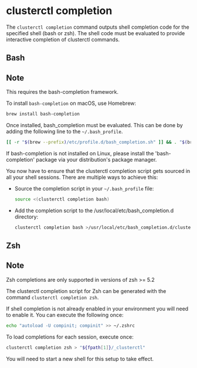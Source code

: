 # clusterctl completion

The `clusterctl completion` command outputs shell completion code for the
specified shell (bash or zsh). The shell code must be evaluated to provide
interactive completion of clusterctl commands.

## Bash

<aside class="note">

<h1>Note</h1>

This requires the bash-completion framework.

</aside>

To install `bash-completion` on macOS, use Homebrew:

```bash
brew install bash-completion
```

Once installed, bash_completion must be evaluated. This can be done by adding
the following line to the `~/.bash_profile`.

```bash
[[ -r "$(brew --prefix)/etc/profile.d/bash_completion.sh" ]] && . "$(brew --prefix)/etc/profile.d/bash_completion.sh"
```

If bash-completion is not installed on Linux, please install the
'bash-completion' package via your distribution's package manager.

You now have to ensure that the clusterctl completion script gets sourced in
all your shell sessions. There are multiple ways to achieve this:

- Source the completion script in your `~/.bash_profile` file:
    ```bash
    source <(clusterctl completion bash)
    ```
- Add the completion script to the /usr/local/etc/bash_completion.d directory:
    ```bash
    clusterctl completion bash >/usr/local/etc/bash_completion.d/clusterctl
    ```

## Zsh

<aside class="note">

<h1>Note</h1>

Zsh completions are only supported in versions of zsh >= 5.2

</aside>

The clusterctl completion script for Zsh can be generated with the command
`clusterctl completion zsh`.

If shell completion is not already enabled in your environment you will need to
enable it. You can execute the following once:

```zsh
echo "autoload -U compinit; compinit" >> ~/.zshrc
```

To load completions for each session, execute once:

```zsh
clusterctl completion zsh > "${fpath[1]}/_clusterctl"
```

You will need to start a new shell for this setup to take effect.
